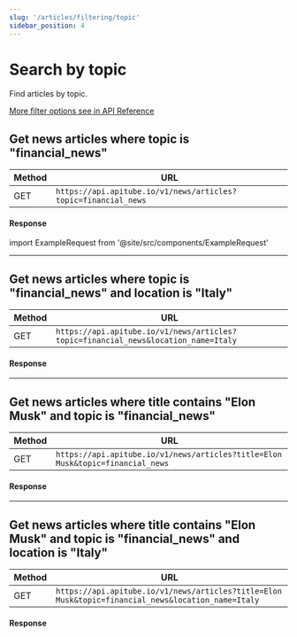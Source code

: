 ```yaml
---
slug: '/articles/filtering/topic'
sidebar_position: 4
---
```


# Search by topic

Find articles by topic.

[More filter options see in API Reference](/api-reference/get-articles)

## Get news articles where topic is "financial_news"

| Method | URL                                                        |
|--------|------------------------------------------------------------|
| GET    | `https://api.apitube.io/v1/news/articles?topic=financial_news` |

#### Response
import ExampleRequest from '@site/src/components/ExampleRequest'

<ExampleRequest url="https://api.apitube.io/v1/news/articles?limit=2&topic=financial_news"></ExampleRequest>

---

## Get news articles where topic is "financial_news" and location is "Italy"

| Method | URL                                                                            |
|--------|--------------------------------------------------------------------------------|
| GET    | `https://api.apitube.io/v1/news/articles?topic=financial_news&location_name=Italy` |

#### Response

<ExampleRequest url="https://api.apitube.io/v1/news/articles?limit=2&topic=financial_news&location_name=Italy"></ExampleRequest>

---

## Get news articles where title contains "Elon Musk" and topic is "financial_news"

| Method | URL                                                                        |
|--------|----------------------------------------------------------------------------|
| GET    | `https://api.apitube.io/v1/news/articles?title=Elon Musk&topic=financial_news` |

#### Response

<ExampleRequest url="https://api.apitube.io/v1/news/articles?limit=2&title=Elon Musk&topic=financial_news"></ExampleRequest>

---

## Get news articles where title contains "Elon Musk" and topic is "financial_news" and location is "Italy"

| Method | URL                                                                                            |
|--------|------------------------------------------------------------------------------------------------|
| GET    | `https://api.apitube.io/v1/news/articles?title=Elon Musk&topic=financial_news&location_name=Italy` |

#### Response

<ExampleRequest url="https://api.apitube.io/v1/news/articles?limit=2&title=Elon Musk&topic=financial_news&location_name=Italy"></ExampleRequest>
